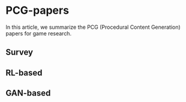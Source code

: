# PCG-papers
In this article, we summarize the PCG (Procedural Content Generation) papers for game research.

## Survey


## RL-based


## GAN-based
